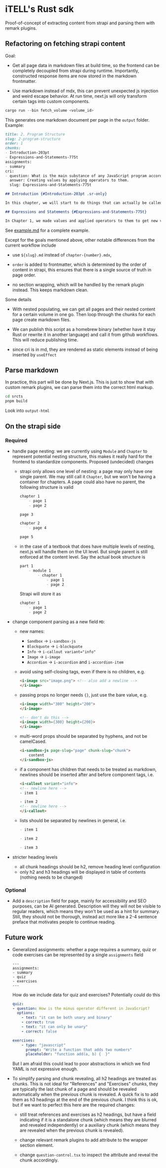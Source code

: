 # iTELL's Rust sdk

Proof-of-concept of extracting content from strapi and parsing them with remark plugins.

## Refactoring on fetching strapi content

Goal:

- Get all page data in markdown files at build time, so the frontend can be completely decoupled from strapi during runtime. Importantly, constructed response items are now stored in the markdown frontmatter.

- Use markdown instead of mdx, this can prevent unexpected js injection and weird escape behavior. At run time, next.js will only transform certain tags into custom components.

```rust
cargo run --bin fetch_volume <volume_id>
```

This generates one markdown document per page in the `output` folder. Example:

```markdown
title: 2. Program Structure
slug: 2-program-structure
order: 1
chunks:
- Introduction-203pt
- Expressions-and-Statements-775t
assignments:
- summary
cri:
- question: What is the main substance of any JavaScript program according to the passage?
  answer: Creating values by applying operators to them.
  slug: Expressions-and-Statements-775t

## Introduction {#Introduction-203pt .sr-only}

In this chapter, we will start to do things that can actually be called _programming_. We will expand our command of the JavaScript language beyond the nouns and sentence fragments we’ve seen so far to the point where we can express meaningful prose.

## Expressions and Statements {#Expressions-and-Statements-775t}

In Chapter 1, we made values and applied operators to them to get new values. Creating values like this is the main substance of any JavaScript program. But that substance has to be framed in a larger structure to be useful. That’s what we’ll cover in this chapter.
```

See [example.md](./example.md) for a complete example.

Except for the goals mentioned above, other notable differences from the current workflow include

- use `${slug}.md` instead of `chapter-{number}.mdx`,

- `order` is added to frontmatter, which is determined by the order of content in strapi, this ensures that there is a single source of truth in page order.

- no section wrapping, which will be handled by the remark plugin instead. This keeps markdown clean.

Some details

- With nested populating, we can get all pages and their nested content for a certain volume in one go. Then loop through the chunks for each page create markdown files.

- We can publish this script as a homebrew binary (whether have it stay Rust or rewrite it in another language) and call it from github workflows. This will reduce publishing time.

- since cri is in md, they are rendered as static elements instead of being inserted by `useEffect`

## Parse markdown

In practice, this part will be done by Next.js. This is just to show that with custom remark plugins, we can parse them into the correct html markup.

```bash
cd srcts
pnpm build
```

Look into `output-html`


## On the strapi side


### Required

- handle page nesting: we are currently using `Module` and `Chapter` to represent potential nesting structure, this makes it really hard for the frontend to standardize components. Proposed (undecided) changes

  - strapi only allows one level of nesting: a page may only have one single parent. We may still call it `Chapter`, but we won't be having a container for chapters. A page could also have no parent, the following structure is valid

    ```markdown
    chapter 1
        - page 1
        - page 2

    page 3

    chapter 2
        - page 4

    page 5
    ```

  - in the case of a textbook that does have multiple levels of nesting, next.js will handle them on the UI level. But single parent is still enforced at the content level. Say the actual book structure is

    ```markdown
    part 1
        - module 1
            - chapter 1
                - page 1
                - page 2
    ```

    Strapi will store it as

    ```markdown
    chapter 1
        - page 1
        - page 2
    ```

- change component parsing as a new field `MD`:
   - new names:
     - `Sandbox` -> `i-sandbox-js`
     - `Blockquote` -> `i-blockquote`
     - `Info` -> `i-callout variant="info"`
     - `Image` -> `i-image`
     - `Accordion` -> `i-accordion` and `i-accordion-item`


  - avoid using self-closing tags, even if there is no children, e.g.

    ```html
    <i-image src="image.png"> <!-- also add a newline -->
    </i-image>
    ```

  - passing props no longer needs `{}`, just use the bare value, e.g.

    ```html
    <i-image width="300" height="200">
    </i-image>

    <!-- don't do this -->
    <i-image width={300} height={200}>
    </i-image>
    ```

  - multi-word props should be separated by hyphens, and not be camelCased.

    ```html
    <i-sandbox-js page-slug="page" chunk-slug="chunk">
        content
    </i-sandbox-js>
    ```

  - if a component has children that needs to be treated as markdown, newlines should be inserted after and before component tags, i.e.
    ```html
    <i-callout variant="info">
    <!-- newline here -->
    - item 1

    - item 2
    <!-- newline here -->
    </i-callout>
    ```

  - lists should be separated by newlines in general, i.e.
    ```markdown
    - item 1

    - item 2

    - item 3
    ```

- stricter heading levels
  - all chunk headings should be h2, remove heading level configuration
  - only h2 and h3 headings will be displayed in table of contents (nothing needs to be changed)



### Optional

- Add a `description` field for page, mainly for accessibility and SEO purposes, can be AI generated.  Description will they will not be visible to regular readers, which means they won't be used as a hint for summary. Still, they should not be thorough, instead act more like a 2-4 sentence preface that motivates people to continue reading.



## Future work

- Generalized assignments: whether a page requires a summary, quiz or code exercises can be represented by a single `assignments` field

    ```
    ---
    assignments:
    - summary
    - quiz
    - exercises
    ---
    ```

    How do we include data for quiz and exercises? Potentially could do this

    ```yaml
    quiz:
    - question: How is the minus operator different in JavaScript?
      options:
        - text: "it can be both unary and binary"
        - correct: true
        - text: "it can only be unary"
        - correct: false

    exercises:
        - type: "javascript"
          prompt: "Write a function that adds two numbers"
          placeholder: "function add(a, b) {  }"
    ```

    But I am afraid this could lead to poor abstractions in which we find YAML is not expressive enough.


- To simplify parsing and chunk revealing, all h2 headings are treated as chunks. This is not ideal for "References" and "Exercises" chunks, they are typically the last chunk of a page and should be revealed automatically when the previous chunk is revealed. A quick fix is to add them as h3 headings at the end of the previous chunk. I think this is ok, but if we want to perfect this here are the required changes:

  - still treat references and exercises as h2 headings, but have a field indicating if it is a standalone chunk (which means they are blurred and revealed independently) or a auxiliary chunk (which means they are revealed when the previous chunk is revealed).

  - change relevant remark plugins to add attribute to the wrapper section element.

  - change `question-control.tsx` to inspect the attribute and reveal the chunk accordingly.
